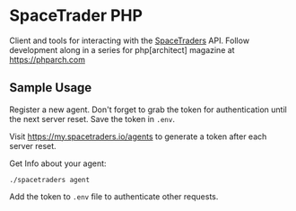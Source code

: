 # SpaceTrader PHP

Client and tools for interacting with the [SpaceTraders](https://spacetraders.io) API. Follow development along in a series for php[architect] magazine at <https://phparch.com>

## Sample Usage

Register a new agent. Don't forget to grab the token for authentication until the next server reset. Save the token in `.env`. 

Visit <https://my.spacetraders.io/agents> to generate a token after each server reset.


Get Info about your agent:

```
./spacetraders agent
```

Add the token to `.env` file to authenticate other requests.